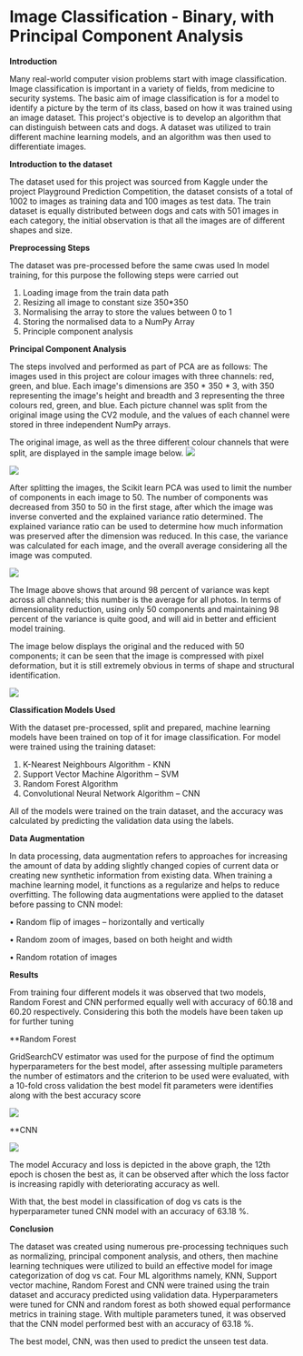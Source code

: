 # Image Classification - Binary, with Principal Component Analysis

**Introduction**

Many real-world computer vision problems start with image classification. Image classification is important in a variety of fields, from medicine to security systems. The basic aim of image classification is for a model to identify a picture by the term of its class, based on how it was trained using an image dataset.
This project's objective is to develop an algorithm that can distinguish between cats and dogs. A dataset was utilized to train different machine learning models, and an algorithm was then used to differentiate images.


**Introduction to the dataset**

The dataset used for this project was sourced from Kaggle under the project Playground Prediction Competition, the dataset consists of a total of 1002 to images as training data and 100 images as test data.
The train dataset is equally distributed between dogs and cats with 501 images in each category, the initial observation is that all the images are of different shapes and size.

**Preprocessing Steps**

The dataset was pre-processed before the same cwas used In model training, for this purpose the following steps were carried out
1. Loading image from the train data path
2. Resizing all image to constant size 350*350
3. Normalising the array to store the values between 0 to 1
4. Storing the normalised data to a NumPy Array
5. Principle component analysis

**Principal Component Analysis**

The steps involved and performed as part of PCA are as follows:
The images used in this project are colour images with three channels: red, green, and blue. Each image's dimensions are 350 * 350 * 3, with 350 representing the image's height and breadth and 3 representing the three colours red, green, and blue.
Each picture channel was split from the original image using the CV2 module, and the values of each channel were stored in three independent NumPy arrays.

The original image, as well as the three different colour channels that were split, are displayed in the sample image below.
![](Images/Image1.png)

![](Images/Image2.png)

After splitting the images, the Scikit learn PCA was used to limit the number of components in each image to 50. The number of components was decreased from 350 to 50 in the first stage, after which the image was inverse converted and the explained variance ratio determined.
The explained variance ratio can be used to determine how much information was preserved after the dimension was reduced.
In this case, the variance was calculated for each image, and the overall average considering all the image was computed.

![](Images/Image3.png)

The Image above shows that around 98 percent of variance was kept across all channels; this number is the average for all photos.
In terms of dimensionality reduction, using only 50 components and maintaining 98 percent of the variance is quite good, and will aid in better and efficient model training.

The image below displays the original and the reduced with 50 components; it can be seen that the image is compressed with pixel deformation, but it is still extremely obvious in terms of shape and structural identification.

![](Images/Image4.png)

**Classification Models Used**

With the dataset pre-processed, split and prepared, machine learning models have been trained on top of it for image classification.
For model were trained using the training dataset:
1.	K-Nearest Neighbours Algorithm - KNN 
2.	Support Vector Machine Algorithm – SVM
3.	Random Forest Algorithm
4.	Convolutional Neural Network Algorithm – CNN

All of the models were trained on the train dataset, and the accuracy was calculated by predicting the validation data using the labels.


**Data Augmentation**

In data processing, data augmentation refers to approaches for increasing the amount of data by adding slightly changed copies of current data or creating new synthetic information from existing data. When training a machine learning model, it functions as a regularize and helps to reduce overfitting.
The following data augmentations were applied to the dataset before passing to CNN model:

•	Random flip of images – horizontally and vertically

•	Random zoom of images, based on both height and width

•	Random rotation of images 

**Results**

From training four different models it was observed that two models, Random Forest and CNN performed equally well with accuracy of 60.18 and 60.20 respectively. Considering this both the models have been taken up for further tuning

**Random Forest

GridSearchCV estimator was used for the purpose of find the optimum hyperparameters for the best model, after assessing multiple parameters the number of estimators and the criterion to be used were evaluated, with a 10-fold cross validation the best model fit parameters were identifies along with the best accuracy score

![](Images/Image6.png)

**CNN

![](Images/Image5.png)

The model Accuracy and loss is depicted in the above graph, the 12th epoch is chosen the best as, it can be observed after which the loss factor is increasing rapidly with deteriorating accuracy as well. 

With that, the best model in classification of dog vs cats is the hyperparameter tuned CNN model with an accuracy of 63.18 %.

**Conclusion**

The dataset was created using numerous pre-processing techniques such as normalizing, principal component analysis, and others, then machine learning techniques were utilized to build an effective model for image categorization of dog vs cat.
Four ML algorithms namely, KNN, Support vector machine, Random Forest and CNN were trained using the train dataset and accuracy predicted using validation data.
Hyperparameters were tuned for CNN and random forest as both showed equal performance metrics in training stage.
With multiple parameters tuned, it was observed that the CNN model performed best with an accuracy of 63.18 %.

The best model, CNN, was then used to predict the unseen test data.
